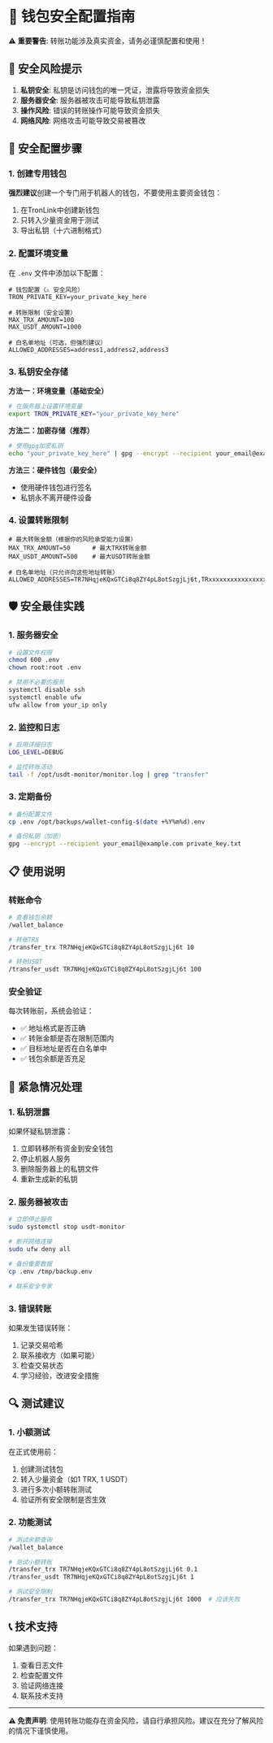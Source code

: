 # 🔐 钱包安全配置指南

⚠️ **重要警告**: 转账功能涉及真实资金，请务必谨慎配置和使用！

## 🚨 安全风险提示

1. **私钥安全**: 私钥是访问钱包的唯一凭证，泄露将导致资金损失
2. **服务器安全**: 服务器被攻击可能导致私钥泄露
3. **操作风险**: 错误的转账操作可能导致资金损失
4. **网络风险**: 网络攻击可能导致交易被篡改

## 🔧 安全配置步骤

### 1. 创建专用钱包

**强烈建议**创建一个专门用于机器人的钱包，不要使用主要资金钱包：

1. 在TronLink中创建新钱包
2. 只转入少量资金用于测试
3. 导出私钥（十六进制格式）

### 2. 配置环境变量

在 `.env` 文件中添加以下配置：

```env
# 钱包配置（⚠️ 安全风险）
TRON_PRIVATE_KEY=your_private_key_here

# 转账限制（安全设置）
MAX_TRX_AMOUNT=100
MAX_USDT_AMOUNT=1000

# 白名单地址（可选，但强烈建议）
ALLOWED_ADDRESSES=address1,address2,address3
```

### 3. 私钥安全存储

**方法一：环境变量（基础安全）**
```bash
# 在服务器上设置环境变量
export TRON_PRIVATE_KEY="your_private_key_here"
```

**方法二：加密存储（推荐）**
```bash
# 使用gpg加密私钥
echo "your_private_key_here" | gpg --encrypt --recipient your_email@example.com > private_key.gpg
```

**方法三：硬件钱包（最安全）**
- 使用硬件钱包进行签名
- 私钥永不离开硬件设备

### 4. 设置转账限制

```env
# 最大转账金额（根据你的风险承受能力设置）
MAX_TRX_AMOUNT=50      # 最大TRX转账金额
MAX_USDT_AMOUNT=500    # 最大USDT转账金额

# 白名单地址（只允许向这些地址转账）
ALLOWED_ADDRESSES=TR7NHqjeKQxGTCi8q8ZY4pL8otSzgjLj6t,TRxxxxxxxxxxxxxxxxxxxxxxxxxxxxxxxxx
```

## 🛡️ 安全最佳实践

### 1. 服务器安全

```bash
# 设置文件权限
chmod 600 .env
chown root:root .env

# 禁用不必要的服务
systemctl disable ssh
systemctl enable ufw
ufw allow from your_ip only
```

### 2. 监控和日志

```bash
# 启用详细日志
LOG_LEVEL=DEBUG

# 监控转账活动
tail -f /opt/usdt-monitor/monitor.log | grep "transfer"
```

### 3. 定期备份

```bash
# 备份配置文件
cp .env /opt/backups/wallet-config-$(date +%Y%m%d).env

# 备份私钥（加密）
gpg --encrypt --recipient your_email@example.com private_key.txt
```

## 📋 使用说明

### 转账命令

```bash
# 查看钱包余额
/wallet_balance

# 转账TRX
/transfer_trx TR7NHqjeKQxGTCi8q8ZY4pL8otSzgjLj6t 10

# 转账USDT
/transfer_usdt TR7NHqjeKQxGTCi8q8ZY4pL8otSzgjLj6t 100
```

### 安全验证

每次转账前，系统会验证：
- ✅ 地址格式是否正确
- ✅ 转账金额是否在限制范围内
- ✅ 目标地址是否在白名单中
- ✅ 钱包余额是否充足

## 🚨 紧急情况处理

### 1. 私钥泄露

如果怀疑私钥泄露：
1. 立即转移所有资金到安全钱包
2. 停止机器人服务
3. 删除服务器上的私钥文件
4. 重新生成新的私钥

### 2. 服务器被攻击

```bash
# 立即停止服务
sudo systemctl stop usdt-monitor

# 断开网络连接
sudo ufw deny all

# 备份重要数据
cp .env /tmp/backup.env

# 联系安全专家
```

### 3. 错误转账

如果发生错误转账：
1. 记录交易哈希
2. 联系接收方（如果可能）
3. 检查交易状态
4. 学习经验，改进安全措施

## 🔍 测试建议

### 1. 小额测试

在正式使用前：
1. 创建测试钱包
2. 转入少量资金（如1 TRX, 1 USDT）
3. 进行多次小额转账测试
4. 验证所有安全限制是否生效

### 2. 功能测试

```bash
# 测试余额查询
/wallet_balance

# 测试小额转账
/transfer_trx TR7NHqjeKQxGTCi8q8ZY4pL8otSzgjLj6t 0.1
/transfer_usdt TR7NHqjeKQxGTCi8q8ZY4pL8otSzgjLj6t 1

# 测试安全限制
/transfer_trx TR7NHqjeKQxGTCi8q8ZY4pL8otSzgjLj6t 1000  # 应该失败
```

## 📞 技术支持

如果遇到问题：
1. 查看日志文件
2. 检查配置文件
3. 验证网络连接
4. 联系技术支持

---

**⚠️ 免责声明**: 使用转账功能存在资金风险，请自行承担风险。建议在充分了解风险的情况下谨慎使用。 